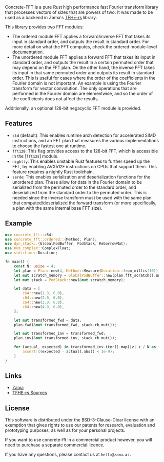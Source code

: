 Concrete-FFT is a pure Rust high performance fast Fourier transform library
that processes vectors of sizes that are powers of two. It was made to be used
as a backend in Zama's [TFHE-rs](https://docs.zama.ai/tfhe-rs) library.

This library provides two FFT modules:
 - The ordered module FFT applies a forward/inverse FFT that takes its input in standard
 order, and outputs the result in standard order. For more detail on what the FFT
 computes, check the ordered module-level documentation.
 - The unordered module FFT applies a forward FFT that takes its input in standard order,
 and outputs the result in a certain permuted order that may depend on the FFT plan. On the
 other hand, the inverse FFT takes its input in that same permuted order and outputs its result
 in standard order. This is useful for cases where the order of the coefficients in the
 Fourier domain is not important. An example is using the Fourier transform for vector
 convolution. The only operations that are performed in the Fourier domain are elementwise, and
 so the order of the coefficients does not affect the results.

Additionally, an optional 128-bit negacyclic FFT module is provided.

## Features

 - `std` (default): This enables runtime arch detection for accelerated SIMD
   instructions, and an FFT plan that measures the various implementations to
   choose the fastest one at runtime.
 - `fft128`: This flag provides access to the 128-bit FFT, which is accessible in the
   [`fft128`] module.
 - `nightly`: This enables unstable Rust features to further speed up the FFT,
   by enabling AVX512F instructions on CPUs that support them. This feature
   requires a nightly Rust
 toolchain.
 - `serde`: This enables serialization and deserialization functions for the
   unordered plan. These allow for data in the Fourier domain to be serialized
   from the permuted order to the standard order, and deserialized from the
   standard order to the permuted order. This is needed since the inverse
   transform must be used with the same plan that computed/deserialized the
   forward transform (or more specifically, a plan with the same internal base
   FFT size).

## Example

```rust
use concrete_fft::c64;
use concrete_fft::ordered::{Method, Plan};
use dyn_stack::{GlobalPodBuffer, PodStack, ReborrowMut};
use num_complex::ComplexFloat;
use std::time::Duration;

fn main() {
    const N: usize = 4;
    let plan = Plan::new(4, Method::Measure(Duration::from_millis(10)));
    let mut scratch_memory = GlobalPodBuffer::new(plan.fft_scratch().unwrap());
    let mut stack = PodStack::new(&mut scratch_memory);

    let data = [
        c64::new(1.0, 0.0),
        c64::new(2.0, 0.0),
        c64::new(3.0, 0.0),
        c64::new(4.0, 0.0),
    ];

    let mut transformed_fwd = data;
    plan.fwd(&mut transformed_fwd, stack.rb_mut());

    let mut transformed_inv = transformed_fwd;
    plan.inv(&mut transformed_inv, stack.rb_mut());

    for (actual, expected) in transformed_inv.iter().map(|z| z / N as f64).zip(data) {
        assert!((expected - actual).abs() < 1e-9);
    }
}
```

## Links

 - [Zama](https://www.zama.ai/)
 - [TFHE-rs Sources](https://github.com/zama-ai/tfhe-rs)

## License

This software is distributed under the BSD-3-Clause-Clear license with an
exemption that gives rights to use our patents for research, evaluation and
prototyping purposes, as well as for your personal projects.

If you want to use concrete-fft in a commercial product however, you will need to
purchase a separate commercial licence.

If you have any questions, please contact us at `hello@zama.ai.`
